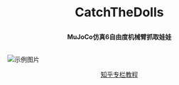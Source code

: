 # <p align="center"> CatchTheDolls </p>  
**<p align="center">MuJoCo仿真6自由度机械臂抓取娃娃</p>**
</br>
![示例图片](./asserts/demo4.gif "抓娃娃仿真效果")
</br>
<p align="center"><a href="https://www.zhihu.com/column/c_1828418730348134401">知乎专栏教程</a></p>



